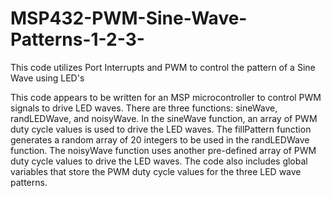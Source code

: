 # MSP432-PWM-Sine-Wave-Patterns-1-2-3-
This code utilizes Port Interrupts and PWM to control the pattern of a Sine Wave using LED's 

This code appears to be written for an MSP microcontroller to control PWM signals to drive LED waves. There are three functions: sineWave, randLEDWave, and noisyWave. In the sineWave function, an array of PWM duty cycle values is used to drive the LED waves. The fillPattern function generates a random array of 20 integers to be used in the randLEDWave function. The noisyWave function uses another pre-defined array of PWM duty cycle values to drive the LED waves. The code also includes global variables that store the PWM duty cycle values for the three LED wave patterns.
